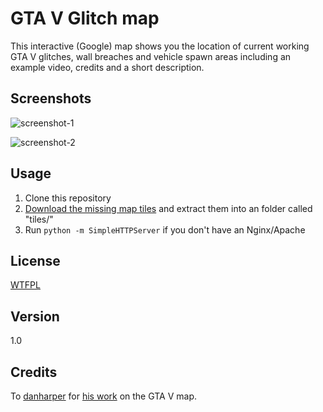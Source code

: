 GTA V Glitch map
====

This interactive (Google) map shows you the location of current working GTA V glitches, wall breaches and vehicle spawn areas including an example video, credits and a short description.

## Screenshots

![screenshot-1](http://cl.ly/image/1j29420t0a10/+)

![screenshot-2](http://cl.ly/image/0R0V051E1y1j/+)

## Usage

1. Clone this repository
2. [Download the missing map tiles](https://mega.co.nz/#!HR1xgIQQ!I2cq1hDeWfm6A3BleDfOlTz747EpCUlX15tCt1h2IN8) and extract them into an folder called "tiles/"
3. Run `python -m SimpleHTTPServer` if you don't have an Nginx/Apache

## License

[WTFPL](LICENSE)

## Version

1.0

## Credits

To [danharper](https://github.com/danharper/) for [his work](https://github.com/danharper/GTAV) on the GTA V map.